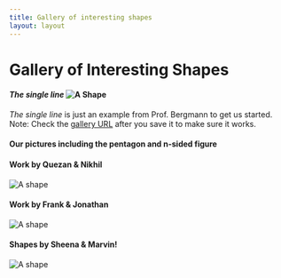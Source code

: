```yaml
---
title: Gallery of interesting shapes
layout: layout
---
```


# Gallery of Interesting Shapes



#### *The single line* ![A Shape](http://UW-GEOG458-Win2018.github.io/galleries/shapes/lrb9-gallery.svg)
*The single line* is just an example from Prof. Bergmann to get us started. Note: Check the [gallery URL](http://UW-GEOG458-Win2018.github.io/shapes.html) after you save it to make sure it works.

#### Our pictures including the pentagon and n-sided figure
#### Work by Quezan & Nikhil
![A shape](http://uw-geog458-win2018.github.io/galleries/shapes/nsingh15-quezanw-gallery.svg)

#### Work by Frank & Jonathan
![A shape](http://uw-geog458-win2018.github.io/galleries/shapes/frankhan95_JonathanAbarcarJr.svg)

#### Shapes by Sheena & Marvin!
![A shape](http://uw-geog458-win2018.github.io/galleries/shapes/sheenaw-gallery.svg)
